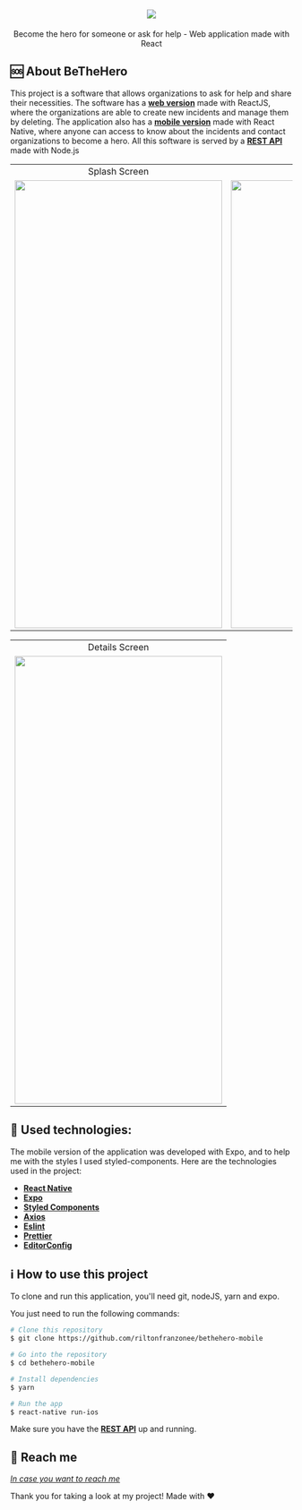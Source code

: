 <h1 align="center">
    <img src="https://user-images.githubusercontent.com/58868651/77574616-0deb1b80-6eb1-11ea-9a2b-3cfd3297ba0d.png" />
</h1>

<p align="center">
Become the hero for someone or ask for help - Web application made with React
</p>

🆘 About BeTheHero
------------------
This project is a software that allows organizations to ask for help and share their necessities. The software has a [**web version**](https://github.com/riltonfranzonee/bethehero) made with ReactJS, where the organizations are able to create new incidents and manage them by deleting. The application also has a [**mobile version**](https://github.com/riltonfranzonee/bethero-mobile) made with React Native, where anyone can access to know about the incidents and contact organizations to become a hero. All this software is served by a [**REST API**](https://github.com/riltonfranzonee/bethehero-api) made with Node.js
 <table>
  <tr>
    <td align="center">Splash Screen</td>
    <td align="center">Incidents Screen</td>
  </tr>
   <tr>
    <td><img width="370" height="800" src="https://user-images.githubusercontent.com/58868651/77710602-45d78900-6fad-11ea-83d5-e32af30ad3e9.png"></td>
    <td><img width="370" height="800" src="https://user-images.githubusercontent.com/58868651/77710607-48d27980-6fad-11ea-978e-0d8647bf7aca.png"></td>
  </tr>
 </table>
 
 <table>
  <tr>
    <td align="center">Details Screen</td>
  </tr>
  <tr>
    <td><img width="370" height="800" src="https://user-images.githubusercontent.com/58868651/77710608-4a03a680-6fad-11ea-828d-6a3551ea3ec5.png"></td>
  </tr>
 </table>
 
:wrench: Used technologies:
----------------------
The mobile version of the application was developed with Expo, and to help me with the styles I used styled-components. Here are the technologies used in the project:

- [**React Native**](https://reactnative.dev/)
- [**Expo**](https://expo.io/)
- [**Styled Components**](https://styled-components.com/)
- [**Axios**](https://github.com/axios/axios)
- [**Eslint**](https://eslint.org/)
- [**Prettier**](https://prettier.io/)
- [**EditorConfig**](https://editorconfig.org/)


## :information_source: How to use this project
To clone and run this application, you'll need git, nodeJS, yarn and expo. 

You just need to run the following commands:

```bash
# Clone this repository
$ git clone https://github.com/riltonfranzonee/bethehero-mobile

# Go into the repository
$ cd bethehero-mobile

# Install dependencies
$ yarn

# Run the app
$ react-native run-ios
```

Make sure you have the [**REST API**](https://github.com/riltonfranzonee/bethehero-api) up and running.


:speech_balloon: Reach me
----------

[*In case you want to reach me*](https://www.linkedin.com/in/rilton-franzone-b975a7198/)



Thank you for taking a look at my project! Made with ♥
